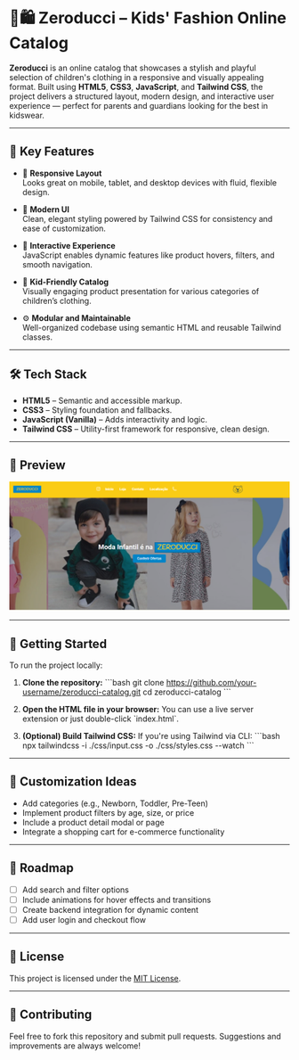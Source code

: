 # 👶🛍️ Zeroducci – Kids' Fashion Online Catalog

**Zeroducci** is an online catalog that showcases a stylish and playful selection of children's clothing in a responsive and visually appealing format. Built using **HTML5**, **CSS3**, **JavaScript**, and **Tailwind CSS**, the project delivers a structured layout, modern design, and interactive user experience — perfect for parents and guardians looking for the best in kidswear.

---

## 🌟 Key Features

- 📱 **Responsive Layout**  
  Looks great on mobile, tablet, and desktop devices with fluid, flexible design.

- 🎨 **Modern UI**  
  Clean, elegant styling powered by Tailwind CSS for consistency and ease of customization.

- 🧠 **Interactive Experience**  
  JavaScript enables dynamic features like product hovers, filters, and smooth navigation.

- 🧒 **Kid-Friendly Catalog**  
  Visually engaging product presentation for various categories of children’s clothing.

- ⚙️ **Modular and Maintainable**  
  Well-organized codebase using semantic HTML and reusable Tailwind classes.

---

## 🛠️ Tech Stack

- **HTML5** – Semantic and accessible markup.
- **CSS3** – Styling foundation and fallbacks.
- **JavaScript (Vanilla)** – Adds interactivity and logic.
- **Tailwind CSS** – Utility-first framework for responsive, clean design.

---

## 📸 Preview

![Zeroducci Screenshot](imagens/websitepictures/frontpage.png)


---

## 🚀 Getting Started

To run the project locally:

1. **Clone the repository:**
   \`\`\`bash
   git clone https://github.com/your-username/zeroducci-catalog.git
   cd zeroducci-catalog
   \`\`\`

2. **Open the HTML file in your browser:**
   You can use a live server extension or just double-click \`index.html\`.

3. **(Optional) Build Tailwind CSS:**
   If you're using Tailwind via CLI:
   \`\`\`bash
   npx tailwindcss -i ./css/input.css -o ./css/styles.css --watch
   \`\`\`

---

## 🧩 Customization Ideas

- Add categories (e.g., Newborn, Toddler, Pre-Teen)
- Implement product filters by age, size, or price
- Include a product detail modal or page
- Integrate a shopping cart for e-commerce functionality

---

## 📌 Roadmap

- [ ] Add search and filter options  
- [ ] Include animations for hover effects and transitions  
- [ ] Create backend integration for dynamic content  
- [ ] Add user login and checkout flow  

---

## 📄 License

This project is licensed under the [MIT License](LICENSE).

---

## 🤝 Contributing

Feel free to fork this repository and submit pull requests. Suggestions and improvements are always welcome!